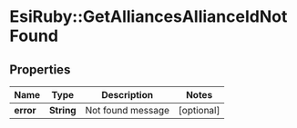 # EsiRuby::GetAlliancesAllianceIdNotFound

## Properties
Name | Type | Description | Notes
------------ | ------------- | ------------- | -------------
**error** | **String** | Not found message | [optional] 


